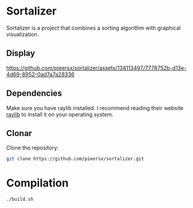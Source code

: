 # Sortalizer

Sortalizer is a project that combines a sorting algorithm with graphical visualization.

## Display
https://github.com/pieersx/sortalizer/assets/134113497/7778752b-d13e-4d69-8952-0ad7a7a28336

## Dependencies
Make sure you have raylib installed. I recommend reading their website [raylib](https://www.raylib.com/) to install it on your operating system.

## Clonar
Clone the repository:
```bash
git clone https://github.com/pieersx/sortalizer.git
```
# Compilation
```bash
./build.sh
```

